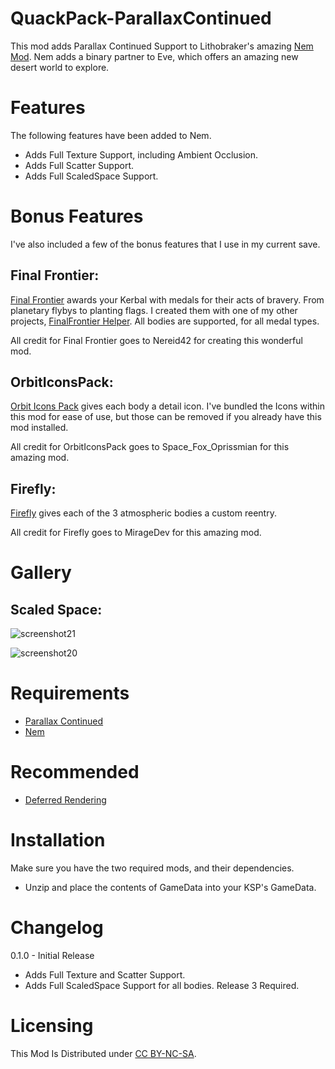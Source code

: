# QuackPack-ParallaxContinued

This mod adds Parallax Continued Support to Lithobraker's amazing [Nem Mod](https://github.com/Lithobraker/Nem). Nem adds a binary partner to Eve, which offers an amazing new desert world to explore.


# Features

The following features have been added to Nem.

* Adds Full Texture Support, including Ambient Occlusion.
* Adds Full Scatter Support.
* Adds Full ScaledSpace Support.

# Bonus Features

I've also included a few of the bonus features that I use in my current save.

## Final Frontier:

[Final Frontier](https://spacedock.info/mod/580/Final%20Frontier) awards your Kerbal with medals for their acts of bravery. From planetary flybys to planting flags. I created them with one of my other projects, [FinalFrontier Helper](https://github.com/jthero3/FinalFrontierHelper). All bodies are supported, for all medal types.

All credit for Final Frontier goes to Nereid42 for creating this wonderful mod.

## OrbitIconsPack:

[Orbit Icons Pack](https://spacedock.info/mod/3769/OrbitIconsPack) gives each body a detail icon. I've bundled the Icons within this mod for ease of use, but those can be removed if you already have this mod installed.

All credit for OrbitIconsPack goes to Space_Fox_Oprissmian for this amazing mod.

## Firefly:

[Firefly](https://spacedock.info/mod/3813/Firefly) gives each of the 3 atmospheric bodies a custom reentry.

All credit for Firefly goes to  MirageDev for this amazing mod.

# Gallery


## Scaled Space:

![screenshot21](https://github.com/user-attachments/assets/d41e8198-185e-4ab5-b669-a1396f8f2da8)

![screenshot20](https://github.com/user-attachments/assets/f21f1ed2-67d2-486e-bc75-7d8ab32f3355)


# Requirements

* [Parallax Continued](https://github.com/Gameslinx/Parallax-Continued/tree/master#readme)
* [Nem](https://github.com/Lithobraker/Nem)


# Recommended

* [Deferred Rendering](https://github.com/LGhassen/Deferred)


# Installation

Make sure you have the two required mods, and their dependencies.

* Unzip and place the contents of GameData into your KSP's GameData.


# Changelog

0.1.0 - Initial Release
* Adds Full Texture and Scatter Support. 
* Adds Full ScaledSpace Support for all bodies. Release 3 Required.


# Licensing

This Mod Is Distributed under [CC BY-NC-SA](https://creativecommons.org/licenses/by-nc-sa/4.0/).
